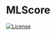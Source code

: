 # MLScore

[![License](https://img.shields.io/badge/License-MIT-blue)](https://opensource.org/licenses/MIT)
